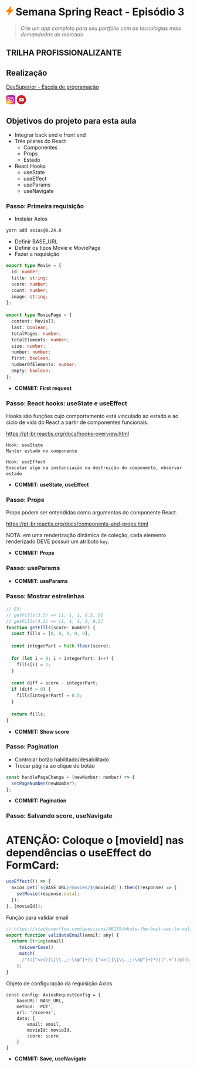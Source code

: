 # ![DevSuperior logo](https://raw.githubusercontent.com/devsuperior/bds-assets/main/ds/devsuperior-logo-small.png) Semana Spring React - Episódio 3

> _Crie um app completo para seu portfólio com as tecnologias mais demandadas do mercado_

## TRILHA PROFISSIONALIZANTE

## Realização

[DevSuperior - Escola de programação](https://devsuperior.com.br)

[![DevSuperior no Instagram](https://raw.githubusercontent.com/devsuperior/bds-assets/main/ds/ig-icon.png)](https://instagram.com/devsuperior.ig)
[![DevSuperior no Youtube](https://raw.githubusercontent.com/devsuperior/bds-assets/main/ds/yt-icon.png)](https://youtube.com/devsuperior)

## Objetivos do projeto para esta aula

- Integrar back end e front end
- Três pilares do React
  - Componentes
  - Props
  - Estado
- React Hooks
  - useState
  - useEffect
  - useParams
  - useNavigate

### Passo: Primeira requisição

- Instalar Axios

```bash
yarn add axios@0.24.0
```

- Definir BASE_URL
- Definir os tipos Movie e MoviePage
- Fazer a requisição

```typescript
export type Movie = {
  id: number;
  title: string;
  score: number;
  count: number;
  image: string;
};

export type MoviePage = {
  content: Movie[];
  last: boolean;
  totalPages: number;
  totalElements: number;
  size: number;
  number: number;
  first: boolean;
  numberOfElements: number;
  empty: boolean;
};
```

- **COMMIT: First request**

### Passo: React hooks: useState e useEffect

Hooks são funções cujo comportamento está vinculado ao estado e ao ciclo de vida do React a partir de componentes funcionais.

https://pt-br.reactjs.org/docs/hooks-overview.html

```
Hook: useState
Manter estado no componente
```

```
Hook: useEffect
Executar algo na instanciação ou destruição do componente, observar estado
```

- **COMMIT: useState, useEffect**

### Passo: Props

Props podem ser entendidas como argumentos do componente React.

https://pt-br.reactjs.org/docs/components-and-props.html

NOTA: em uma renderização dinâmica de coleção, cada elemento renderizado DEVE possuir um atributo `key`.

- **COMMIT: Props**

### Passo: useParams

- **COMMIT: useParams**

### Passo: Mostrar estrelinhas

```js
// EX:
// getFills(3.5) => [1, 1, 1, 0.5, 0]
// getFills(4.1) => [1, 1, 1, 1, 0.5]
function getFills(score: number) {
  const fills = [0, 0, 0, 0, 0];

  const integerPart = Math.floor(score);

  for (let i = 0; i < integerPart; i++) {
    fills[i] = 1;
  }

  const diff = score - integerPart;
  if (diff > 0) {
    fills[integerPart] = 0.5;
  }

  return fills;
}
```

- **COMMIT: Show score**

### Passo: Pagination

- Controlar botão habilitado/desabilitado
- Trocar página ao clique do botão

```js
const handlePageChange = (newNumber: number) => {
  setPageNumber(newNumber);
};
```

- **COMMIT: Pagination**

### Passo: Salvando score, useNavigate

# ATENÇÃO: Coloque o [movieId] nas dependências o useEffect do FormCard:

```js
useEffect(() => {
  axios.get(`${BASE_URL}/movies/${movieId}`).then((response) => {
    setMovie(response.data);
  });
}, [movieId]);
```

Função para validar email

```javascript
// https://stackoverflow.com/questions/46155/whats-the-best-way-to-validate-an-email-address-in-javascript
export function validateEmail(email: any) {
  return String(email)
    .toLowerCase()
    .match(
      /^(([^<>()[\]\\.,;:\s@"]+(\.[^<>()[\]\\.,;:\s@"]+)*)|(".+"))@((\[[0-9]{1,3}\.[0-9]{1,3}\.[0-9]{1,3}\.[0-9]{1,3}\])|(([a-zA-Z\-0-9]+\.)+[a-zA-Z]{2,}))$/
    );
}
```

Objeto de configuração da requisição Axios

```
const config: AxiosRequestConfig = {
	baseURL: BASE_URL,
	method: 'PUT',
	url: '/scores',
	data: {
		email: email,
		movieId: movieId,
		score: score
	}
}
```

- **COMMIT: Save, useNavigate**
